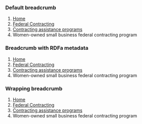 <h3 class="site-preview-heading">Default breadcrumb</h6>
<nav class="usa-breadcrumb" aria-label="Breadcrumbs">
  <ol class="usa-breadcrumb__list">
    <li class="usa-breadcrumb__list-item">
      <a href="#" class="usa-breadcrumb__link">
        <span>Home</span>
      </a>
    </li>
    <li class="usa-breadcrumb__list-item">
      <a href="#" class="usa-breadcrumb__link">
        <span>Federal Contracting</span>
      </a>
    </li>
    <li class="usa-breadcrumb__list-item">
      <a href="#" class="usa-breadcrumb__link">
        <span>Contracting assistance programs</span>
      </a>
    </li>
    <li class="usa-breadcrumb__list-item usa-current" aria-current="page">
      <span>Women-owned small business federal contracting program</span>
    </li>
  </ol>
</nav>

<h3 class="site-preview-heading">Breadcrumb with RDFa metadata</h6>
<nav class="usa-breadcrumb" aria-label="Breadcrumbs">
  <ol vocab="http://schema.org/" typeof="BreadcrumbList" class="usa-breadcrumb__list">
    <li property="itemListElement" typeof="ListItem" class="usa-breadcrumb__list-item">
      <a property="item" typeof="WebPage" href="#" class="usa-breadcrumb__link">
        <span property="name">Home</span>
      </a>
      <meta property="position" content="1">
    </li>
    <li property="itemListElement" typeof="ListItem" class="usa-breadcrumb__list-item">
      <a property="item" typeof="WebPage" href="#" class="usa-breadcrumb__link">
        <span property="name">Federal Contracting</span>
      </a>
      <meta property="position" content="2">
    </li>
    <li property="itemListElement" typeof="ListItem" class="usa-breadcrumb__list-item">
      <a property="item" typeof="WebPage" href="#" class="usa-breadcrumb__link">
        <span property="name">Contracting assistance programs</span>
      </a>
      <meta property="position" content="3">
    </li>
    <li property="itemListElement" typeof="ListItem" class="usa-breadcrumb__list-item usa-current" aria-current="page">
      <span property="name">Women-owned small business federal contracting program</span>
      <meta property="position" content="4">
    </li>
  </ol>
</nav>

<h3 class="site-preview-heading">Wrapping breadcrumb</h6>
<nav class="usa-breadcrumb usa-breadcrumb--wrap" aria-label="Breadcrumbs">
  <ol class="usa-breadcrumb__list">
    <li class="usa-breadcrumb__list-item">
      <a href="#" class="usa-breadcrumb__link">
        <span>Home</span>
      </a>
    </li>
    <li class="usa-breadcrumb__list-item">
      <a href="#" class="usa-breadcrumb__link">
        <span>Federal Contracting</span>
      </a>
    </li>
    <li class="usa-breadcrumb__list-item">
      <a href="#" class="usa-breadcrumb__link">
        <span>Contracting assistance programs</span>
      </a>
    </li>
    <li class="usa-breadcrumb__list-item usa-current" aria-current="page">
      <span>Women-owned small business federal contracting program</span>
    </li>
  </ol>
</nav>